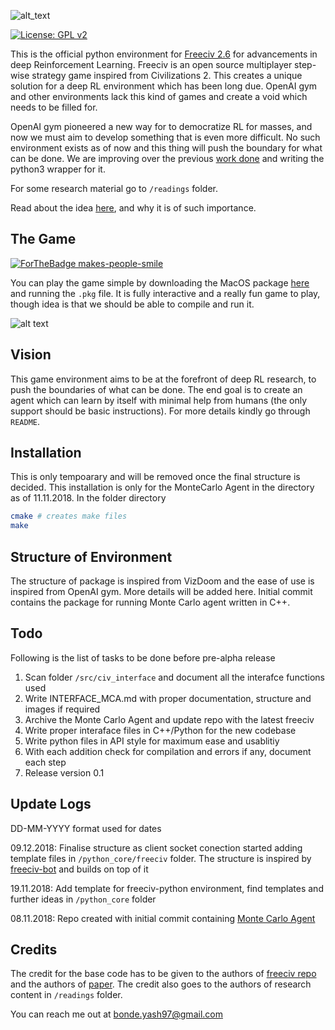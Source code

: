 ![alt_text](https://github.com/yashbonde/freeciv-python/blob/master/ex_images/freeciv_logo_small-01.jpg)

[![License: GPL v2](https://img.shields.io/badge/License-GPL%20v2-blue.svg)](https://www.gnu.org/licenses/old-licenses/gpl-2.0.en.html)

This is the official python environment for [Freeciv 2.6](http://freeciv.org) for advancements in deep Reinforcement Learning. 
Freeciv is an open source multiplayer step-wise strategy game inspired from Civilizations 2. This creates a unique solution for a deep RL environment which has been long due. OpenAI gym and other environments lack this kind of games and create a void which needs to be filled for.

OpenAI gym pioneered a new way for to democratize RL for masses, and now we must aim to develop something that is even more difficult. No such environment exists as of now and this thing will push the boundary for what can be done. We are improving over the previous [work done](http://groups.csail.mit.edu/rbg/code/civ/) and writing the python3 wrapper for it.

For some research material go to `/readings` folder.

Read about the idea [here](https://medium.com/@yashbonde/call-for-an-army-of-be-a-sts-f751436671be), and why it is of such importance.

## The Game
[![ForTheBadge makes-people-smile](http://ForTheBadge.com/images/badges/makes-people-smile.svg)](http://ForTheBadge.com)

You can play the game simple by downloading the MacOS package [here](https://www.dropbox.com/sh/buypyjprsbvq0hd/AABuisFfBn-WDJgAEcXIZGrSa?dl=0) and running the `.pkg` file. It is fully interactive and a really fun game to play, though idea is that we should be able to compile and run it.

![alt text](https://vignette.wikia.nocookie.net/freeciv/images/1/1c/Freeciv-growing-cities-steal-food.jpg/revision/latest?cb=20150409102837)

## Vision
This game environment aims to be at the forefront of deep RL research, to push the boundaries of what can be done. The end goal is to create an agent which can learn by itself with minimal help from humans (the only support should be basic instructions). For more details kindly go through `README`.

## Installation
This is only tempoarary and will be removed once the final structure is decided. This installation is only for the MonteCarlo Agent in the directory as of 11.11.2018. In the folder directory

```sh
cmake # creates make files
make
```

## Structure of Environment
The structure of package is inspired from VizDoom and the ease of use is inspired from OpenAI gym. More details will be added here. Initial commit contains the package for running Monte Carlo agent written in C++.

## Todo
Following is the list of tasks to be done before pre-alpha release
1. Scan folder `/src/civ_interface` and document all the interafce functions used
2. Write INTERFACE_MCA.md with proper documentation, structure and images if required
3. Archive the Monte Carlo Agent and update repo with the latest freeciv
4. Write proper interaface files in C++/Python for the new codebase
5. Write python files in API style for maximum ease and usablitiy
6. With each addition check for compilation and errors if any, document each step
7. Release version 0.1

## Update Logs
DD-MM-YYYY format used for dates

09.12.2018: Finalise structure as client socket conection started adding template files in `/python_core/freeciv` folder. The structure is inspired by [freeciv-bot](https://github.com/chris1869/freeciv-bot) and builds on top of it

19.11.2018: Add template for freeciv-python environment, find templates and further ideas in `/python_core` folder

08.11.2018: Repo created with initial commit containing [Monte Carlo Agent](http://groups.csail.mit.edu/rbg/code/civ/)

## Credits
The credit for the base code has to be given to the authors of [freeciv repo](https://github.com/freeciv/freeciv) and the authors of [paper](http://groups.csail.mit.edu/rbg/code/civ/). The credit also goes to the authors of research content in `/readings` folder.

You can reach me out at bonde.yash97@gmail.com
